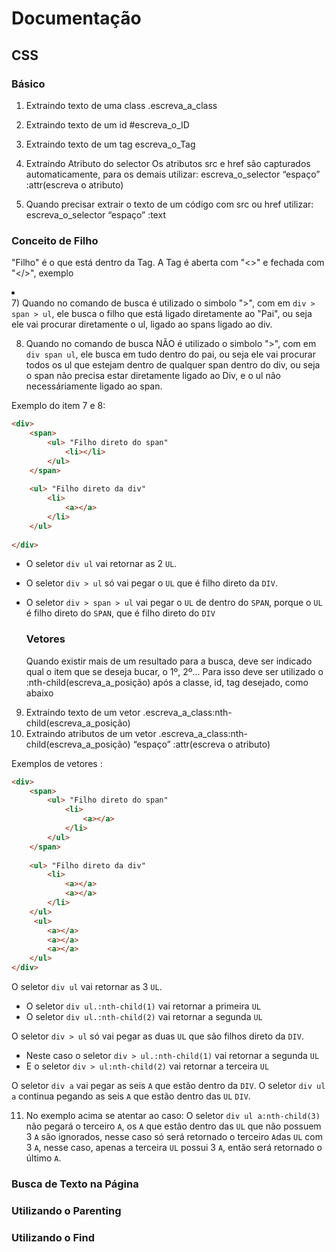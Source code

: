 # Documentação

## CSS

### Básico

1) Extraindo texto de uma class
.escreva_a_class
 
2) Extraindo texto de um id
#escreva_o_ID
 
3) Extraindo texto de um tag
escreva_o_Tag
 
4) Extraindo Atributo do selector
Os atributos src e href são capturados automaticamente, para os demais utilizar:
escreva_o_selector “espaço” :attr(escreva o atributo)

5) Quando precisar extrair o texto de um código com src ou href utilizar:
escreva_o_selector “espaço” :text

### Conceito de Filho
"Filho" é o que está dentro da Tag.
A Tag é aberta com "<>" e fechada com "</>", exemplo <li></li>
7) Quando no comando de busca é utilizado o simbolo ">", com em `div > span > ul`, ele busca o filho que está ligado diretamente ao "Pai", ou seja ele vai procurar diretamente o ul, ligado ao spans ligado ao div.

8) Quando no comando de busca NÃO é utilizado o simbolo ">", com em `div span ul`, ele busca em tudo dentro do pai, ou seja ele vai procurar todos os ul que estejam dentro de qualquer span dentro do div, ou seja o span não precisa estar diretamente ligado ao Div, e o ul não necessáriamente ligado ao span.

Exemplo do item 7 e 8: 

```html
<div>
    <span>  
        <ul> "Filho direto do span"
            <li></li>
        </ul>
    </span>
    
    <ul> "Filho direto da div"
        <li>
            <a></a>
        </li>
    </ul>
    
</div>
```

- O seletor `div ul` vai retornar as 2 `UL`.
- O seletor `div > ul` só vai pegar o `UL` que é filho direto da `DIV`. 
- O seletor `div > span > ul` vai pegar o `UL` de dentro do `SPAN`, porque o `UL` é filho direto do `SPAN`, que é filho direto do `DIV`

  ### Vetores
  Quando existir mais de um resultado para a busca, deve ser indicado qual o item que se deseja bucar, o 1º, 2º...
  Para isso deve ser utilizado o :nth-child(escreva_a_posição) após a classe, id, tag desejado, como abaixo

9) Extraindo texto de um vetor
.escreva_a_class:nth-child(escreva_a_posição)
 
10) Extraindo atributos de um vetor
.escreva_a_class:nth-child(escreva_a_posição) “espaço” :attr(escreva o atributo)

Exemplos de vetores :
    
```html
<div>
    <span>  
        <ul> "Filho direto do span"
            <li>
                <a></a>
            </li>
        </ul>
    </span>
    
    <ul> "Filho direto da div"
        <li>
            <a></a>
            <a></a>
        </li>
    </ul>
     <ul>
        <a></a>
        <a></a>
        <a></a>
    </ul>
</div>
```

O seletor `div ul` vai retornar as 3 `UL`.
- O seletor `div ul.:nth-child(1)` vai retornar a primeira `UL`
- O seletor `div ul.:nth-child(2)` vai retornar a segunda `UL`

O seletor `div > ul` só vai pegar as duas `UL` que são filhos direto da `DIV`.
- Neste caso o seletor `div > ul.:nth-child(1)` vai retornar a segunda `UL`
- E o seletor `div > ul:nth-child(2)` vai retornar a terceira `UL`

O seletor `div a` vai pegar as seis `A` que estão dentro da `DIV`.
O seletor `div ul a` continua pegando as seis `A` que estão dentro das `UL` `DIV`.

11) No exemplo acima se atentar ao caso:
O seletor `div ul a:nth-child(3)` não pegará o terceiro `A`, os `A` que estão dentro das `UL` que não possuem 3 `A` são ignorados, nesse caso só será retornado o terceiro `A`das `UL` com 3 `A`, nesse caso, apenas a terceira `UL` possui 3 `A`, então será retornado o último `A`.

 ### Busca de Texto na Página

 ### Utilizando o Parenting

 ### Utilizando o Find

